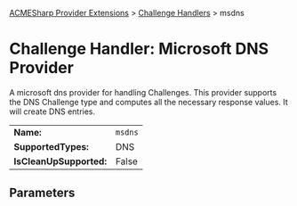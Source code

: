 ﻿[ACMESharp Provider Extensions](../) > [Challenge Handlers](./) > msdns

# Challenge Handler: Microsoft DNS Provider

A microsoft dns provider for handling Challenges. This provider supports the DNS Challenge type and computes all the necessary response values. It will create DNS entries.

| | |
|-|-|
| **Name:** | `msdns`
| **SupportedTypes:** | DNS
| **IsCleanUpSupported:** | False

## Parameters
